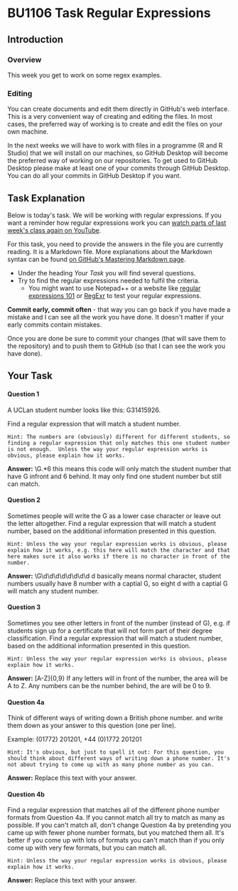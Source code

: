 # BU1106 Task Regular Expressions

## Introduction

### Overview

This week you get to work on some regex examples. 

### Editing

You can create documents and edit them directly in GitHub's web interface. This is a very convenient way of creating and editing the files. 
In most cases, the preferred way of working is to create and edit the files on your own machine. 

In the next weeks we will have to work with files in a programme (R and R Studio) that we will install on our machines, so GitHub Desktop will become the preferred way of working on our repositories. To get used to GitHub Desktop please make at least one of your commits through GitHub Desktop. You can do all your commits in GitHub Desktop if you want.    

## Task Explanation

Below is today's task. We will be working with regular expressions. 
If you want a reminder how regular expressions work you can [watch parts of last week's class again on YouTube](https://www.youtube.com/watch?v=Qwy4WOqkRYk).

For this task, you need to provide the answers in the file you are currently reading. It is a Markdown file. More explanations about the Markdown syntax can be found [on GitHub's Mastering Markdown page](https://guides.github.com/features/mastering-markdown/).

* Under the heading _Your Task_ you will find several questions. 
* Try to find the regular expressions needed to fulfil the criteria. 
  * You might want to use Notepad++ or a website like [regular expressions 101](https://regex101.com/) or [RegExr](https://regexr.com/) to test your regular expressions. 


**Commit early, commit often** - that way you can go back if you have made a mistake and I can see all the work you have done. It doesn't matter if your early commits contain mistakes.  

Once you are done be sure to commit your changes (that will save them to the repository) and to push them to GitHub (so that I can see the work you have done).


## Your Task

#### Question 1

A UCLan student number looks like this: G31415926. 

Find a regular expression that will match a student number.
 
`Hint: The numbers are (obviously) different for different students, so finding a regular expression that only matches this one student number is not enough. 
Unless the way your regular expression works is obvious, please explain how it works.`

**Answer:** \G.*6 this means this code will only match the student number that have G infront and 6 behind. It may only find one student number but still can match.

#### Question 2

Sometimes people will write the G as a lower case character or leave out the letter altogether. 
Find a regular expression that will match a student number, based on the additional information presented in this question. 
 
`Hint: Unless the way your regular expression works is obvious, please explain how it works, e.g. this here will match the character and that here makes sure it also works if there is no character in front of the number.`

**Answer:** \G\d\d\d\d\d\d\d\d  d basically means normal character, student numbers usually have 8 number with a captial G, so eight d with a captial G will match any student number.

#### Question 3

Sometimes you see other letters in front of the number (instead of G), e.g. if students sign up for a certificate that will not form part of their degree classification. 
Find a regular expression that will match a student number, based on the additional information presented in this question. 
 
`Hint: Unless the way your regular expression works is obvious, please explain how it works.`

**Answer:** [A-Z]{0,9} If any letters will in front of the number, the area will be A to Z. Any numbers can be the number behind, the are will be 0 to 9.

#### Question 4a

Think of different ways of writing down a British phone number. and write them down as your answer to this question (one per line).

Example: (01772) 201201, +44 (0)1772 201201  
 
`Hint: It's obvious, but just to spell it out: For this question, you should think about different ways of writing down a phone number. It's not about trying to come up with as many phone number as you can.`

**Answer:** Replace this text with your answer.


#### Question 4b

Find a regular expression that matches all of the different phone number formats from Question 4a. If you cannot match all try to match as many as possible. If you can't match all, don't change Question 4a by pretending you came up with fewer phone number formats, but you matched them all. It's better if you come up with lots of formats you can't match than if you only come up with very few formats, but you can match all. 
 
`Hint: Unless the way your regular expression works is obvious, please explain how it works.`

**Answer:** Replace this text with your answer.
